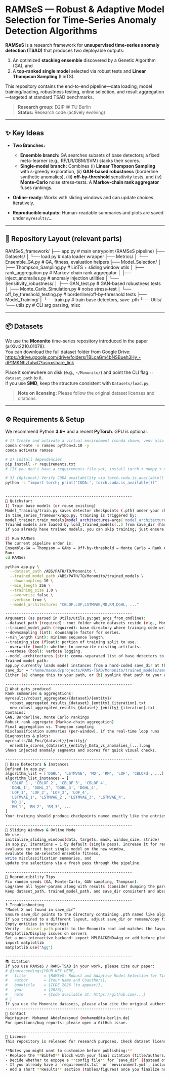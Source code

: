 # RAMSeS — Robust & Adaptive Model Selection for Time-Series Anomaly Detection Algorithms

**RAMSeS** is a research framework for **unsupervised time-series anomaly detection (TSAD)** that produces two deployable outputs:
1) An optimized **stacking ensemble** discovered by a Genetic Algorithm (GA), and  
2) A **top-ranked single model** selected via robust tests and **Linear Thompson Sampling** (LinTS).

This repository contains the end-to-end pipeline—data loading, model training/loading, robustness testing, online selection, and result aggregation—targeted at standard TSAD benchmarks.

> **Research group:** D2IP @ TU Berlin  
> **Status:** Research code (actively evolving)

--------------------------------------------------------

## ✨ Key Ideas

- **Two Branches:**  
  - **Ensemble branch:** GA searches subsets of base detectors; a fixed meta-learner (e.g., RF/LR/GBM/SVM) stacks their scores.  
  - **Single-model branch:** Combines (i) **Linear Thompson Sampling** with ε-greedy exploration, (ii) **GAN-based robustness** (borderline synthetic anomalies), (iii) **off-by-threshold** sensitivity tests, and (iv) **Monte-Carlo** noise stress-tests. A **Markov-chain rank aggregator** fuses rankings.

- **Online-ready:** Works with sliding windows and can update choices iteratively.

- **Reproducible outputs:** Human-readable summaries and plots are saved under `myresults/…`.

--------------------------------------------------------

## 🧱 Repository Layout (relevant parts)

RAMSeS_framework/
├── app.py # main entrypoint (RAMSeS pipeline)
├── Datasets/
│ └── load.py # data loader wrapper
├── Metrics/
│ └── Ensemble_GA.py # GA, fitness, evaluation helpers
├── Model_Selection/
│ ├── Thompson_Sampling.py # LinTS + sliding window utils
│ ├── rank_aggregation.py # Markov-chain rank aggregator
│ ├── inject_anomalies.py # anomaly injection utilities
│ └── Sensitivity_robustness/
│ ├── GAN_test.py # GAN-based robustness tests
│ ├── Monte_Carlo_Simulation.py # noise stress-test
│ └── off_by_threshold_testing.py # borderline/off-by-threshold tests
├── Model_Training/
│ └── train.py # train base detectors, save .pth
└── Utils/
└── utils.py # CLI arg parsing, misc


--------------------------------------------------------

## 📦 Datasets

We use the **Mononito** time-series repository introduced in the paper (arXiv:2210.01078).  
You can download the full dataset folder from Google Drive:
https://drive.google.com/drive/folders/1BLcaGm4bNSBueh3Hy_-dP1MKNhzfulwC?usp=share_link


Place it somewhere on disk (e.g., `~/Mononito/`) and point the CLI flag `--dataset_path` to it.  
If you use **SMD**, keep the structure consistent with `Datasets/load.py`.

> **Note on licensing:** Please follow the original dataset licenses and citations.

--------------------------------------------------------

## ⚙️ Requirements & Setup

We recommend Python **3.9+** and a recent **PyTorch**. GPU is optional.

```bash
# 1) Create and activate a virtual environment (conda shown; venv also fine)
conda create -n ramses python=3.10 -y
conda activate ramses

# 2) Install dependencies
pip install -r requirements.txt
# (If you don't have a requirements file yet, install torch + numpy + matplotlib + loguru + others your modules need.)

# 3) (Optional) Verify CUDA availability via torch.cuda.is_available()
python -c "import torch; print('CUDA:', torch.cuda.is_available())"


--------------------------------------------------------
🚀 Quickstart
1) Train base models (or reuse existing)
Model_Training/train.py saves detector checkpoints (.pth) under your chosen path.
In time_series_framework/app.py, training is triggered by:
model_trainer.train_models(model_architectures=args['model_architectures'])
Trained models are loaded by load_trained_models(..) from save_dir (hard-coded for now, see below).
If you already have trained models, you can skip training; just ensure save_dir and the .pth files align (see “Trained model path” below).

2) Run RAMSeS
The current pipeline order is:
Ensemble-GA → Thompson → GANs → Off-by-threshold → Monte Carlo → Rank Aggregations
Run:
cd RAMSes

python app.py \
  --dataset_path /ABS/PATH/TO/Mononito \
  --trained_model_path /ABS/PATH/TO/Mononito/trained_models \
  --downsampling 10 \
  --min_length 256 \
  --training_size 1.0 \
  --overwrite false \
  --verbose true \
  --model_architectures "CBLOF,LOF,LSTMVAE,MD,RM,DGHL, ..."

--------------------------------------------------------
Arguments (as parsed in Utils/utils.py:get_args_from_cmdline):
--dataset_path (required): root folder where datasets reside (e.g., Mononito).
--trained_model_path (required): base directory where training code writes/reads .pth.
--downsampling (int): downsample factor for series.
--min_length (int): minimum sequence length.
--training_size (float): portion of training split to use.
--overwrite (bool): whether to overwrite existing artifacts.
--verbose (bool): verbose logging.
--model_architectures (str): comma-separated list of base detectors to train.
Trained model path:
app.py currently loads model instances from a hard-coded save_dir at the top of the file:
save_dir = "/home/maxoud/projects/RAMS-TSAD/Mononito/trained_models/smd/machine-3-10/"
Either (a) change this to your path, or (b) symlink that path to your actual trained models folder. Make sure it contains *.pth files named like the entries in algorithm_list_instances (e.g., CBLOF_1.pth, LOF_3.pth, …).

--------------------------------------------------------
🧪 What gets produced
Rank summaries & aggregations:
myresults/robust_aggregated/{dataset}/{entity}/
  robust_aggregated_results_{dataset}_{entity}_{iteration}.txt
  new_robust_aggregated_results_{dataset}_{entity}_{iteration}.txt
Contains:
GAN, Borderline, Monte Carlo rankings
Robust rank aggregate (Markov-chain aggregation)
Final aggregation vs. Thompson sampling
Misclassification summaries (per-window), if the real-time loop runs
Diagnostics & plots:
myresults/GA_Ens/{dataset}/{entity}/
  ensemble_scores_{dataset}_{entity}_Data_vs_anomalies_[...].png
Shows injected anomaly segments and scores for quick visual checks.

--------------------------------------------------------
🧩 Base Detectors & Instances
Defined in app.py:
algorithm_list = ['DGHL', 'LSTMVAE', 'MD', 'RM', 'LOF', 'CBLOFd', ...]
algorithm_list_instances = [
  'CBLOF_1', 'CBLOF_2', 'CBLOF_3', 'CBLOF_4',
  'DGHL_1', 'DGHL_2', 'DGHL_3', 'DGHL_4',
  'LOF_1', 'LOF_2', 'LOF_3', 'LOF_4',
  'LSTMVAE_1', 'LSTMVAE_2', 'LSTMVAE_3', 'LSTMVAE_4',
  'MD_1',
  'RM_1', 'RM_2', 'RM_3', ...
]
Your training should produce checkpoints named exactly like the entries in algorithm_list_instances. The GA operates on these instances; the meta-learner type is configured inside app.py (currently 'rf' in run_model_selection_algorithms_1).

--------------------------------------------------------
🔁 Sliding Windows & Online Mode
We use:
initialize_sliding_windows(data, targets, mask, window_size, stride)
In app.py, iterations = 1 by default (single pass). Increase it for real-time evaluation; the loop will:
evaluate current best single model on the new window,
evaluate the GA-selected ensemble fitness,
write misclassification summaries, and
update the selections via a fresh pass through the pipeline.

--------------------------------------------------------
🧪 Reproducibility Tips
Fix random seeds (GA, Monte-Carlo, GAN sampling, Thompson).
Log/save all hyper-params along with results (consider dumping the parsed CLI args).
Keep dataset_path, trained_model_path, and save_dir consistent and absolute.

--------------------------------------------------------
❓ Troubleshooting
“Model X not found in save_dir”
Ensure save_dir points to the directory containing .pth named like algorithm_list_instances.
If you trained to a different layout, adjust save_dir or rename/copy files.
Empty entities in train/test
Verify --dataset_path points to the Mononito root and matches the layout expected by Datasets/load.py.
Matplotlib/Display issues on servers
Set a non-interactive backend: export MPLBACKEND=Agg or add before plotting:
import matplotlib
matplotlib.use("Agg")

--------------------------------------------------------
📚 Citation
If you use RAMSeS / RAMS-TSAD in your work, please cite our paper:
# @inproceedings{YOUR_KEY_HERE,
#   title        = {RAMSeS: Robust and Adaptive Model Selection for Time-Series Anomaly Detection},
#   author       = {Your Name and Coauthors},
#   booktitle    = {ICDE 2026 (to appear)},
#   year         = {2026},
#   note         = {Code available at: https://github.com/...}
# }
If you use the Mononito datasets, please also cite the original authors (see their paper: arXiv:2210.01078).
--------------------------------------------------------
👤 Contact
Maintainer: Mohamed Abdelmaksoud (mohamed@tu-berlin.de)
For questions/bug reports: please open a GitHub issue.

--------------------------------------------------------
📝 License
This repository is released for research purposes. Check dataset licenses for any additional restrictions. See LICENSE for details (or choose a suitable OSI license and update this section).

**Notes you might want to customize before publishing:**
- Replace the **BibTeX** block with your final citation (title/authors/venue).
- Decide whether to expose a **config file** for `save_dir` (instead of hard-coding).
- If you already have a `requirements.txt` or `environment.yml`, include it and list exact versions.
- Add a short **Results** section (tables/figures) once you finalize numbers for SMD `machine-3-10`.